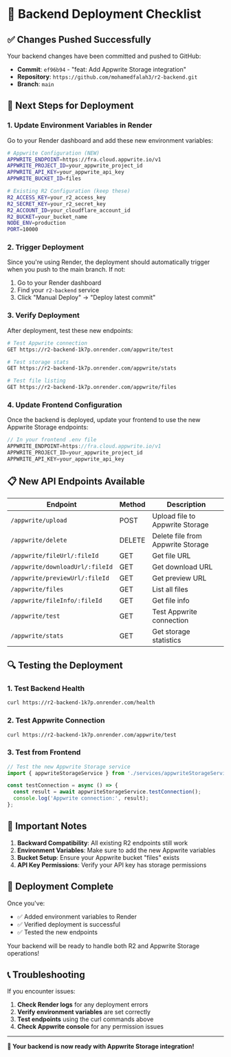 # 🚀 Backend Deployment Checklist

## ✅ **Changes Pushed Successfully**

Your backend changes have been committed and pushed to GitHub:
- **Commit**: `ef96b94` - "feat: Add Appwrite Storage integration"
- **Repository**: `https://github.com/mohamedfalah3/r2-backend.git`
- **Branch**: `main`

## 🔧 **Next Steps for Deployment**

### **1. Update Environment Variables in Render**

Go to your Render dashboard and add these new environment variables:

```bash
# Appwrite Configuration (NEW)
APPWRITE_ENDPOINT=https://fra.cloud.appwrite.io/v1
APPWRITE_PROJECT_ID=your_appwrite_project_id
APPWRITE_API_KEY=your_appwrite_api_key
APPWRITE_BUCKET_ID=files

# Existing R2 Configuration (keep these)
R2_ACCESS_KEY=your_r2_access_key
R2_SECRET_KEY=your_r2_secret_key
R2_ACCOUNT_ID=your_cloudflare_account_id
R2_BUCKET=your_bucket_name
NODE_ENV=production
PORT=10000
```

### **2. Trigger Deployment**

Since you're using Render, the deployment should automatically trigger when you push to the main branch. If not:

1. Go to your Render dashboard
2. Find your `r2-backend` service
3. Click "Manual Deploy" → "Deploy latest commit"

### **3. Verify Deployment**

After deployment, test these new endpoints:

```bash
# Test Appwrite connection
GET https://r2-backend-1k7p.onrender.com/appwrite/test

# Test storage stats
GET https://r2-backend-1k7p.onrender.com/appwrite/stats

# Test file listing
GET https://r2-backend-1k7p.onrender.com/appwrite/files
```

### **4. Update Frontend Configuration**

Once the backend is deployed, update your frontend to use the new Appwrite Storage endpoints:

```typescript
// In your frontend .env file
APPWRITE_ENDPOINT=https://fra.cloud.appwrite.io/v1
APPWRITE_PROJECT_ID=your_appwrite_project_id
APPWRITE_API_KEY=your_appwrite_api_key
```

## 📋 **New API Endpoints Available**

| Endpoint | Method | Description |
|----------|--------|-------------|
| `/appwrite/upload` | POST | Upload file to Appwrite Storage |
| `/appwrite/delete` | DELETE | Delete file from Appwrite Storage |
| `/appwrite/fileUrl/:fileId` | GET | Get file URL |
| `/appwrite/downloadUrl/:fileId` | GET | Get download URL |
| `/appwrite/previewUrl/:fileId` | GET | Get preview URL |
| `/appwrite/files` | GET | List all files |
| `/appwrite/fileInfo/:fileId` | GET | Get file info |
| `/appwrite/test` | GET | Test Appwrite connection |
| `/appwrite/stats` | GET | Get storage statistics |

## 🔍 **Testing the Deployment**

### **1. Test Backend Health**
```bash
curl https://r2-backend-1k7p.onrender.com/health
```

### **2. Test Appwrite Connection**
```bash
curl https://r2-backend-1k7p.onrender.com/appwrite/test
```

### **3. Test from Frontend**
```typescript
// Test the new Appwrite Storage service
import { appwriteStorageService } from './services/appwriteStorageService';

const testConnection = async () => {
  const result = await appwriteStorageService.testConnection();
  console.log('Appwrite connection:', result);
};
```

## 🚨 **Important Notes**

1. **Backward Compatibility**: All existing R2 endpoints still work
2. **Environment Variables**: Make sure to add the new Appwrite variables
3. **Bucket Setup**: Ensure your Appwrite bucket "files" exists
4. **API Key Permissions**: Verify your API key has storage permissions

## 🎉 **Deployment Complete**

Once you've:
- ✅ Added environment variables to Render
- ✅ Verified deployment is successful
- ✅ Tested the new endpoints

Your backend will be ready to handle both R2 and Appwrite Storage operations!

## 📞 **Troubleshooting**

If you encounter issues:

1. **Check Render logs** for any deployment errors
2. **Verify environment variables** are set correctly
3. **Test endpoints** using the curl commands above
4. **Check Appwrite console** for any permission issues

---

**🎯 Your backend is now ready with Appwrite Storage integration!**


